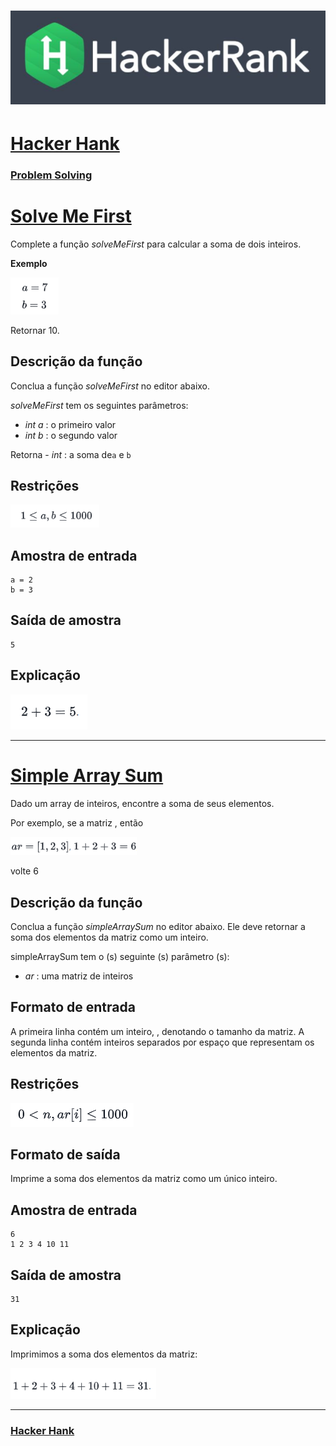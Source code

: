 # ![hackerrank](../hackerrank.jpg)

# [Hacker Hank](https://github.com/kakanew/Hacker_Hank)

### [Problem Solving](https://github.com/kakanew/Hacker_Hank/tree/master/Problem_Solving)

# [Solve Me First](https://github.com/kakanew/Hacker_Hank/blob/master/Problem_Solving/Solve_Me_First.js)

Complete a função *solveMeFirst* para calcular a soma de dois inteiros.

**Exemplo**

<img src="image-20210829201710693.png" alt="image-20210829201710693" style="zoom: 80%;" />

Retornar 10.

## **Descrição da função**

Conclua a função *solveMeFirst* no editor abaixo.

*solveMeFirst* tem os seguintes parâmetros:

- *int a* : o primeiro valor
- *int b* : o segundo valor

Retorna
\- *int* : a soma de`a` e `b`

## **Restrições**

<img src="image-20210829201613919.png" alt="image-20210829201613919" style="zoom:80%;" />

## **Amostra de entrada**

```
a = 2
b = 3
```

## **Saída de amostra**

```
5
```

## **Explicação**

![image-20210829201536791](image-20210829201536791.png)

------
# [Simple Array Sum](https://github.com/kakanew/Hacker_Hank/blob/master/Problem_Solving/Simple_Array_Sum.js)

Dado um array de inteiros, encontre a soma de seus elementos.

Por exemplo, se a matriz , então

<img src="image-20210829201042192.png" alt="image-20210829201042192" style="zoom: 80%;" /> 

volte 6

## **Descrição da função**

Conclua a função *simpleArraySum* no editor abaixo. Ele deve retornar a soma dos elementos da matriz como um inteiro.

simpleArraySum tem o (s) seguinte (s) parâmetro (s):

- *ar* : uma matriz de inteiros

## **Formato de entrada**

A primeira linha contém um inteiro, , denotando o tamanho da matriz.
A segunda linha contém inteiros separados por espaço que representam os elementos da matriz.

## **Restrições**

![image-20210829201135752](image-20210829201135752.png)

## **Formato de saída**

Imprime a soma dos elementos da matriz como um único inteiro.

## **Amostra de entrada**

```
6
1 2 3 4 10 11
```

## **Saída de amostra**

```
31
```

## **Explicação**

Imprimimos a soma dos elementos da matriz: 

<img src="image-20210829200844635.png" alt="image-20210829200844635" style="zoom:80%;" />

------


### [Hacker Hank](https://github.com/kakanew/Hacker_Hank)